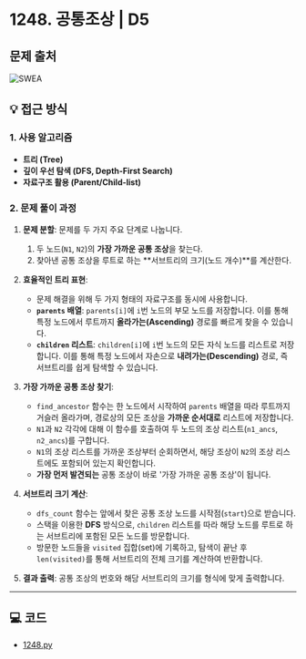 # 1248. 공통조상 | D5

## 문제 출처
![SWEA](https://swexpertacademy.com/main/code/problem/problemDetail.do?contestProbId=AV15PTkqAPYCFAYD)


## 💡 접근 방식

### 1. 사용 알고리즘
* **트리 (Tree)**
* **깊이 우선 탐색 (DFS, Depth-First Search)**
* **자료구조 활용 (Parent/Child-list)**

### 2. 문제 풀이 과정
1.  **문제 분할**: 문제를 두 가지 주요 단계로 나눕니다.
    1.  두 노드(`N1`, `N2`)의 **가장 가까운 공통 조상**을 찾는다.
    2.  찾아낸 공통 조상을 루트로 하는 **서브트리의 크기(노드 개수)**를 계산한다.

2.  **효율적인 트리 표현**:
    * 문제 해결을 위해 두 가지 형태의 자료구조를 동시에 사용합니다.
    * **`parents` 배열**: `parents[i]`에 `i`번 노드의 부모 노드를 저장합니다. 이를 통해 특정 노드에서 루트까지 **올라가는(Ascending)** 경로를 빠르게 찾을 수 있습니다.
    * **`children` 리스트**: `children[i]`에 `i`번 노드의 모든 자식 노드를 리스트로 저장합니다. 이를 통해 특정 노드에서 자손으로 **내려가는(Descending)** 경로, 즉 서브트리를 쉽게 탐색할 수 있습니다.

3.  **가장 가까운 공통 조상 찾기**:
    * `find_ancestor` 함수는 한 노드에서 시작하여 `parents` 배열을 따라 루트까지 거슬러 올라가며, 경로상의 모든 조상을 **가까운 순서대로** 리스트에 저장합니다.
    * `N1`과 `N2` 각각에 대해 이 함수를 호출하여 두 노드의 조상 리스트(`n1_ancs`, `n2_ancs`)를 구합니다.
    * `N1`의 조상 리스트를 가까운 조상부터 순회하면서, 해당 조상이 `N2`의 조상 리스트에도 포함되어 있는지 확인합니다.
    * **가장 먼저 발견되는** 공통 조상이 바로 '가장 가까운 공통 조상'이 됩니다.

4.  **서브트리 크기 계산**:
    * `dfs_count` 함수는 앞에서 찾은 공통 조상 노드를 시작점(`start`)으로 받습니다.
    * 스택을 이용한 **DFS** 방식으로, `children` 리스트를 따라 해당 노드를 루트로 하는 서브트리에 포함된 모든 노드를 방문합니다.
    * 방문한 노드들을 `visited` 집합(set)에 기록하고, 탐색이 끝난 후 `len(visited)`를 통해 서브트리의 전체 크기를 계산하여 반환합니다.

5.  **결과 출력**: 공통 조상의 번호와 해당 서브트리의 크기를 형식에 맞게 출력합니다.

---

## 💻 코드
* [1248.py](1248.py)